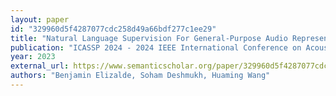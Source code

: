 ```yaml
---
layout: paper
id: "329960d5f4287077cdc258d49a66bdf277c1ee29"
title: "Natural Language Supervision For General-Purpose Audio Representations"
publication: "ICASSP 2024 - 2024 IEEE International Conference on Acoustics, Speech and Signal Processing (ICASSP)"
year: 2023
external_url: https://www.semanticscholar.org/paper/329960d5f4287077cdc258d49a66bdf277c1ee29
authors: "Benjamin Elizalde, Soham Deshmukh, Huaming Wang"
---
```

